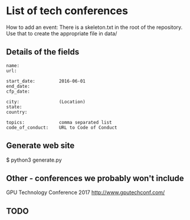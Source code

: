 List of tech conferences
==========================

How to add an event:
There is a skeleton.txt in the root of the repository. Use that to create the appropriate file in data/

Details of the fields
------------------------

```
name:
url:

start_date:         2016-06-01
end_date:
cfp_date:

city:               (Location)
state:
country:

topics:             comma separated list
code_of_conduct:    URL to Code of Conduct
```


Generate web site
--------------------------

$ python3 generate.py


Other - conferences we probably won't include
------------
GPU Technology Conference 2017 http://www.gputechconf.com/ 


TODO
-----

